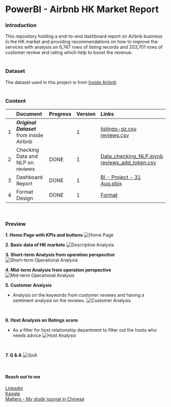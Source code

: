 # PowerBI - Airbnb HK Market Report

### Introduction
This repository holding a end-to-end dashboard report on Airbnb business in the HK market and providing recommendations on how to improve the services with analysis on 6,747 rows of listing records and 203,701 rows of customer review and rating which help to boost the revenue.
<br><br>

### Dataset
The dataset used in this project is from [Inside Airbnb](http://insideairbnb.com/get-the-data.html)<br><br>


### Content
|       | Document                            | Progress | Version | Links    |
| :---  | :---                                | :---     |:---     |   :---   |
|   1   | ***Original Dataset*** from inside Airbnb |          |    1    | [listings-gz.csv](https://github.com/coletangsy/PowerBI_Airbnb_HK_market/blob/main/listings-gz.csv) [reviews.csv](https://github.com/coletangsy/PowerBI_Airbnb_HK_market/blob/main/reviews-.csv)|
|   2   | Checking Data and NLP on reviews  |     DONE |   1     | [Data_checking_NLP.ipynb](https://github.com/coletangsy/PowerBI_Airbnb_HK_market/blob/main/Data_checking_NLP.ipynb) <br>[reviews_add_token.csv](https://github.com/coletangsy/PowerBI_Airbnb_HK_market/blob/main/reviews_add_token.csv)|
|   3   | Dashboard Report                     | DONE     | 1       | [BI - Project - 31 Aug.pbix](https://github.com/coletangsy/PowerBI_Airbnb_HK_market/blob/main/BI%20-%20Project%20-%2031%20Aug.pbix)|
|   4   | Format Design       | DONE|     1    | [Format](https://github.com/coletangsy/PowerBI_Airbnb_HK_market/tree/main/design) |

<br>

### Preview
**1. Home Page with KPIs and buttons**
![Home Page](https://github.com/coletangsy/PowerBI_Airbnb_HK_market/raw/main/powerbi_pic/0001.jpg)
<br>

**2. Basic data of HK markets**
![Descriptive Analysis](https://github.com/coletangsy/PowerBI_Airbnb_HK_market/raw/main/powerbi_pic/0002.jpg)
<br>

**3. Short-term Analysis from operation perspective**
![Short-term Operational Analysis](https://github.com/coletangsy/PowerBI_Airbnb_HK_market/raw/main/powerbi_pic/0003.jpg)
<br>

**4. Mid-term Analysis from operation perspective**
![Mid-term Operational Analysis](https://github.com/coletangsy/PowerBI_Airbnb_HK_market/raw/main/powerbi_pic/0004.jpg)
<br>

**5. Customer Analysis**
- Analysis on the keywords from customer reviews and having a sentiment analysis on the reviews.
![Customer Analysis](https://github.com/coletangsy/PowerBI_Airbnb_HK_market/raw/main/powerbi_pic/0005.jpg)
<br>

**6. Host Analysis on Ratings score**
- As a filter for host relationship department to filter out the hosts who needs advice
![Host Analysis](https://github.com/coletangsy/PowerBI_Airbnb_HK_market/raw/main/powerbi_pic/0006.jpg)
<br>

**7. Q & A**
![QnA](https://github.com/coletangsy/PowerBI_Airbnb_HK_market/raw/main/powerbi_pic/0007.jpg)
<br>

<br>

#### Reach out to me
[Linkedin](https://www.linkedin.com/in/nicoletangsy/)<br>   [Kaggle](https://www.kaggle.com/nicoletangsy)<br>    [Matters - My study journal in Chinese](https://matters.news/@coletangsy)
